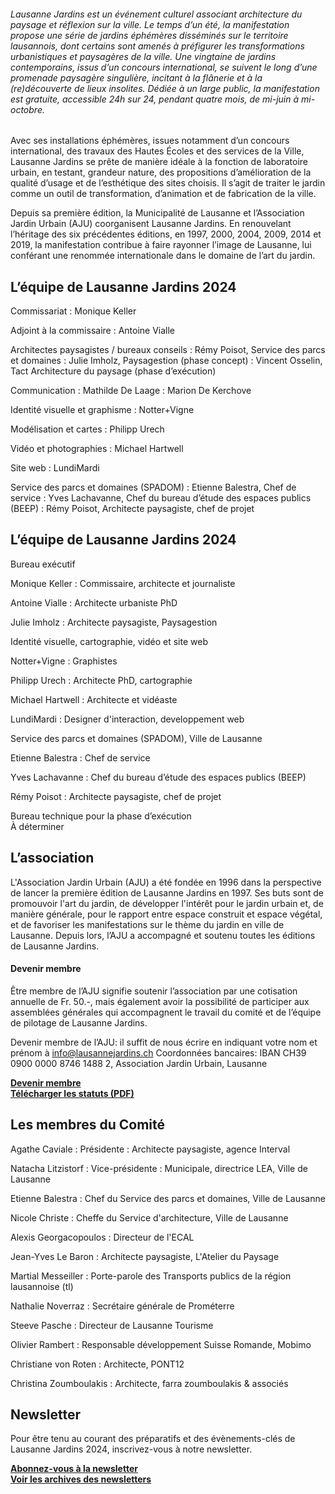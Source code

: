 ###### Lausanne Jardins est un événement culturel associant architecture du paysage et réflexion sur la ville. Le temps d’un été, la manifestation propose une série de jardins éphémères disséminés sur le territoire lausannois, dont certains sont amenés à préfigurer les transformations urbanistiques et paysagères de la ville. Une vingtaine de jardins contemporains, issus d’un concours international, se suivent le long d’une promenade paysagère singulière, incitant à la flânerie et à la (re)découverte de lieux insolites. Dédiée à un large public, la manifestation est gratuite, accessible 24h sur 24, pendant quatre mois, de mi-juin à mi-octobre.

Avec ses installations éphémères, issues notamment d’un concours international, des travaux des Hautes Écoles et des services de la Ville, Lausanne Jardins se prête de manière idéale à la fonction de laboratoire urbain, en testant, grandeur nature, des propositions d’amélioration de la qualité d’usage et de l’esthétique des sites choisis. Il s’agit de traiter le jardin comme un outil de transformation, d’animation et de fabrication de la ville.

Depuis sa première édition, la Municipalité de Lausanne et l’Association Jardin Urbain (AJU) coorganisent Lausanne Jardins. En renouvelant l’héritage des six précédentes éditions, en 1997, 2000, 2004, 2009, 2014 et 2019, la manifestation contribue à faire rayonner l’image de Lausanne, lui conférant une renommée internationale dans le domaine de l’art du jardin.


## L’équipe de Lausanne Jardins 2024

Commissariat
: Monique Keller

Adjoint à la commissaire 
: Antoine Vialle

Architectes paysagistes / bureaux conseils
: Rémy Poisot, Service des parcs et domaines
: Julie Imholz, Paysagestion (phase concept)
: Vincent Osselin, Tact Architecture du paysage (phase d’exécution)

Communication
: Mathilde De Laage
: Marion De Kerchove

Identité visuelle et graphisme
: Notter+Vigne 

Modélisation et cartes
: Philipp Urech

Vidéo et photographies
: Michael Hartwell

Site web
: LundiMardi

Service des parcs et domaines (SPADOM)
: Etienne Balestra, Chef de service
: Yves Lachavanne, Chef du bureau d’étude des espaces publics (BEEP)
: Rémy Poisot, Architecte paysagiste, chef de projet

## L’équipe de Lausanne Jardins 2024

Bureau exécutif 

Monique Keller 
: Commissaire, architecte et journaliste

Antoine Vialle
: Architecte urbaniste PhD

Julie Imholz
: Architecte paysagiste, Paysagestion

Identité visuelle, cartographie, vidéo et site web

Notter+Vigne
: Graphistes

Philipp Urech
: Architecte PhD, cartographie

Michael Hartwell
: Architecte et vidéaste

LundiMardi 
: Designer d'interaction, developpement web

Service des parcs et domaines (SPADOM), Ville de Lausanne

Etienne Balestra
: Chef de service

Yves Lachavanne
: Chef du bureau d’étude des espaces publics (BEEP)

Rémy Poisot
: Architecte paysagiste, chef de projet

Bureau technique pour la phase d’exécution  
À déterminer

## L’association 	

L'Association Jardin Urbain (AJU) a été fondée en 1996 dans la perspective de lancer la première édition de Lausanne Jardins en 1997. Ses buts sont de promouvoir l'art du jardin, de développer l'intérêt pour le jardin urbain et, de manière générale, pour le rapport entre espace construit et espace végétal, et de favoriser les manifestations sur le thème du jardin en ville de Lausanne. 
Depuis lors, l’AJU a accompagné et soutenu toutes les éditions de Lausanne Jardins.

#### Devenir membre

Être membre de l’AJU signifie soutenir l’association par une cotisation annuelle de Fr. 50.-, mais également avoir la possibilité de participer aux assemblées générales qui accompagnent le travail du comité et de l’équipe de pilotage de Lausanne Jardins.

Devenir membre de l’AJU: il suffit de nous écrire en indiquant votre nom et prénom à info@lausannejardins.ch
Coordonnées bancaires: IBAN CH39 0900 0000 8746 1488 2, Association Jardin Urbain, Lausanne

<strong><a href="mailto:info@lausannejardins.ch?subject=Inscription association Lausanne Jardins&body=Bonjour,%0D%0A %0D%0AJe souhaite rejoindre l'association.%0D%0A %0D%0A Nom:%0D%0APrénom:%0D%0AProfession:%0D%0AEntreprise:%0D%0AAdresse postale:">Devenir membre</a></strong>  
**[Télécharger les statuts (PDF)](../documents/Statuts_Association-Jardin-Urbain_2019.pdf)**

## Les membres du Comité

Agathe Caviale
: Présidente
: Architecte paysagiste, agence Interval

Natacha Litzistorf
: Vice-présidente 
: Municipale, directrice LEA, Ville de Lausanne

Etienne Balestra
: Chef du Service des parcs et domaines, Ville de Lausanne

Nicole Christe
: Cheffe du Service d'architecture, Ville de Lausanne	

Alexis Georgacopoulos
: Directeur de l'ECAL

Jean-Yves Le Baron
: Architecte paysagiste, L'Atelier du Paysage

Martial Messeiller
: Porte-parole des Transports publics de la région lausannoise (tl)

Nathalie Noverraz
: Secrétaire générale de Prométerre	

Steeve Pasche
: Directeur de Lausanne Tourisme		

Olivier Rambert
: Responsable développement Suisse Romande, Mobimo

Christiane von Roten
: Architecte, PONT12

Christina Zoumboulakis
: Architecte, farra zoumboulakis & associés

## Newsletter

Pour être tenu au courant des préparatifs et des évènements-clés de Lausanne Jardins 2024, inscrivez-vous à notre newsletter.

**[Abonnez-vous à la newsletter](https://lausannejardins.us5.list-manage.com/subscribe?u=4e331970f865e88c60558fab4&id=be32bcf42d)**  
**[Voir les archives des newsletters](https://us5.campaign-archive.com/home/?u=4e331970f865e88c60558fab4&id=be32bcf42d)**